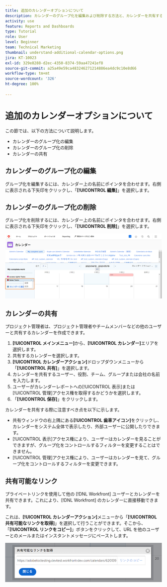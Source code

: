 ```yaml
---
title: 追加のカレンダーオプションについて
description: カレンダーのグループ化を編集および削除する方法と、カレンダーを共有する方法について説明します。
activity: use
feature: Reports and Dashboards
type: Tutorial
role: User
level: Beginner
team: Technical Marketing
thumbnail: understand-additional-calendar-options.png
jira: KT-10023
exl-id: 329e8288-d2ec-4350-8374-59aa47241ef8
source-git-commit: a25a49e59ca483246271214886ea4dc9c10e8d66
workflow-type: tm+mt
source-wordcount: '326'
ht-degree: 100%

---
```


# 追加のカレンダーオプションについて

この節では、以下の方法について説明します。

* カレンダーのグループ化の編集
* カレンダーのグループ化の削除
* カレンダーの共有

## カレンダーのグループ化の編集

グループ化を編集するには、カレンダー上の名前にポインタを合わせます。右側に表示される下矢印をクリックし、「**[!UICONTROL 編集]**」を選択します。

## カレンダーのグループ化の削除

グループ化を削除するには、カレンダー上の名前にポインタを合わせます。右側に表示される下矢印をクリックし、「**[!UICONTROL 削除]**」を選択します。

![カレンダーのグループ化の「削除」オプションを示す画面の画像](assets/calendar-3-0.png)

## カレンダーの共有

プロジェクト管理者は、プロジェクト管理者やチームメンバーなどの他のユーザーと共有するカレンダーを作成できます。

1. **[!UICONTROL メインメニュー]**&#x200B;から、**[!UICONTROL カレンダー]**&#x200B;エリアを選択します。
1. 共有するカレンダーを選択します。
1. **[!UICONTROL カレンダーアクション]**&#x200B;ドロップダウンメニューから「**[!UICONTROL 共有]**」を選択します。
1. カレンダーを共有するユーザー、役割、チーム、グループまたは会社の名前を入力します。
1. ユーザーがカレンダーレポートへの[!UICONTROL 表示]または[!UICONTROL 管理]アクセス権を取得するかどうかを選択します。
1. 「**[!UICONTROL 保存]**」をクリックします。

カレンダーを共有する際に注意すべき点を以下に示します。

* 共有ウィンドウの右上隅にある&#x200B;**[!UICONTROL 歯車アイコン]**&#x200B;をクリックし、カレンダーをシステム全体で表示したり、外部ユーザーに公開したりできます。
* [!UICONTROL 表示]アクセス権により、ユーザーはカレンダーを見ることができますが、グループ化をコントロールするフィルターを変更することはできません。
* [!UICONTROL 管理]アクセス権により、ユーザーはカレンダーを見て、グループ化をコントロールするフィルターを変更できます。

## 共有可能なリンク

プライベートリンクを使用して他の [!DNL Workfront] ユーザーとカレンダーを共有できます。これにより、[!DNL Workfront] のカレンダーに直接移動できます。

これは、**[!UICONTROL カレンダーアクション]**&#x200B;メニューから「**[!UICONTROL 共有可能なリンクを取得]**」を選択して行うことができます。そこから、「**[!UICONTROL リンクをコピー]**」ボタンをクリックして、URL を他のユーザーとのメールまたはインスタントメッセージにペーストします。

![[!UICONTROL 共有可能なリンクを取得]画面の画像](assets/calendar-3-1.png)
